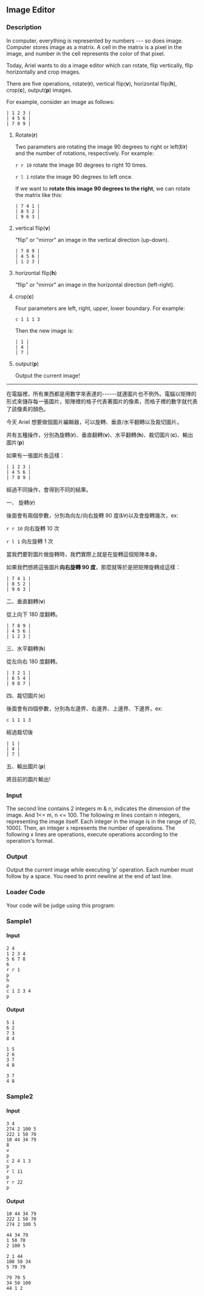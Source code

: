 Image Editor
------------

### Description

<div>

In computer, everything is represented by numbers --- so does image.
Computer stores image as a matrix. A cell in the matrix is a pixel in
the image, and number in the cell represents the color of that pixel.

Today, Ariel wants to do a image editor which can rotate, flip
vertically, flip horizontally and crop images.

There are five operations, rotate(**r**), vertical flip(**v**),
horizontal flip(**h**), crop(**c**), output(**p**) images.

For example, consider an image as follows:

`| 1 2 3 |`\
`| 4 5 6 |`\
`| 7 8 9 |`

1.  Rotate(**r**)

    Two parameters are rotating the image 90 degrees to right or
    left(**l**/**r**) and the number of rotations, respectively. For
    example:

    `r r 10` rotate the image 90 degrees to right 10 times.

    `r l 1` rotate the image 90 degrees to left once.

    If we want to **rotate this image 90 degrees to the right**, we can
    rotate the matrix like this:

    `| 7 4 1 |`\
    `| 8 5 2 |`\
    `| 9 6 3 |`

2.  vertical flip(**v**)

    \"flip\" or \"mirror\" an image in the vertical direction (up-down).

    `| 7 8 9 |`\
    `| 4 5 6 |`\
    `| 1 2 3 |`

3.  horizontal flip(**h**)

    \"flip\" or \"mirror\" an image in the horizontal direction
    (left-right).

4.  crop(**c**)

    Four parameters are left, right, upper, lower boundary. For example:

    `c 1 1 1 3`

    Then the new image is:

    `| 1 |`\
    `| 4 |`\
    `| 7 |`

5.  output(**p**)

    Output the current image!

------------------------------------------------------------------------

在電腦裡，所有東西都是用數字來表達的------就連圖片也不例外。電腦以矩陣的形式來儲存每一張圖片，矩陣裡的格子代表著圖片的像素，而格子裡的數字就代表了該像素的顏色。

今天 Ariel 想要做個圖片編輯器，可以旋轉、垂直/水平翻轉以及裁切圖片。

共有五種操作，分別為旋轉(**r**)、垂直翻轉(**v**)、水平翻轉(**h**)、裁切圖片(**c**)、輸出圖片(**p**)

如果有一張圖片長這樣：

`| 1 2 3 |`\
`| 4 5 6 |`\
`| 7 8 9 |`

經過不同操作，會得到不同的結果。

一、 旋轉(**r**)

後面會有兩個參數，分別為向左/向右旋轉 90
度(**l**/**r**)以及會旋轉幾次，ex:

`r r 10` 向右旋轉 10 次

`r l 1` 向左旋轉 1 次

當我們要對圖片做旋轉時，我們實際上就是在旋轉這個矩陣本身。

如果我們想將這張圖片**向右旋轉 90 度**，那麼就等於是把矩陣旋轉成這樣：

`| 7 4 1 |`\
`| 8 5 2 |`\
`| 9 6 3 |`

二、垂直翻轉(**v**)

從上向下 180 度翻轉。

`| 7 8 9 |`\
`| 4 5 6 |`\
`| 1 2 3 |`

三、水平翻轉(**h**)

從左向右 180 度翻轉。

`| 3 2 1 |`\
`| 6 5 4 |`\
`| 9 8 7 |`

四、裁切圖片(**c**)

後面會有四個參數，分別為左邊界、右邊界、上邊界、下邊界，ex:

`c 1 1 1 3`

經過裁切後

`| 1 |`\
`| 4 |`\
`| 7 |`

五、輸出圖片(**p**)

將目前的圖片輸出!

</div>

### Input

The second line contains 2 integers m & n, indicates the dimension of
the image. And 1\<= m, n \<= 100. The following m lines contain n
integers, representing the image itself. Each integer in the image is in
the range of \[0, 1000\]. Then, an integer x represents the number of
operations. The following x lines are operations, execute operations
according to the operation\'s format.

### Output

Output the current image while executing \'p\' operation. Each number
must follow by a space. You need to print newline at the end of last
line.

### Loader Code

<div>

Your code will be judge using this program:

</div>

<div>

### Sample1

#### Input

    2 4
    1 2 3 4
    5 6 7 8
    6
    r r 1
    p
    h
    p
    c 1 2 3 4
    p

#### Output

    5 1 
    6 2 
    7 3 
    8 4 

    1 5 
    2 6 
    3 7 
    4 8 

    3 7 
    4 8 

</div>

<div>

### Sample2

#### Input

    3 4
    274 2 100 5
    222 1 50 70
    10 44 34 79
    8
    v
    p
    c 2 4 1 3
    p
    r l 11
    p
    r r 22
    p

#### Output

    10 44 34 79 
    222 1 50 70 
    274 2 100 5 

    44 34 79 
    1 50 70 
    2 100 5 

    2 1 44 
    100 50 34 
    5 70 79 

    79 70 5 
    34 50 100 
    44 1 2 

</div>

